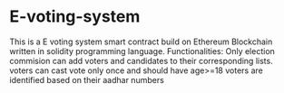 # E-voting-system
This is a E voting system smart contract build on Ethereum Blockchain written in solidity programming language.
Functionalities:
Only election commision can add voters and candidates to their corresponding lists.
voters can cast vote only once and should have age>=18
voters are identified based on their aadhar numbers
